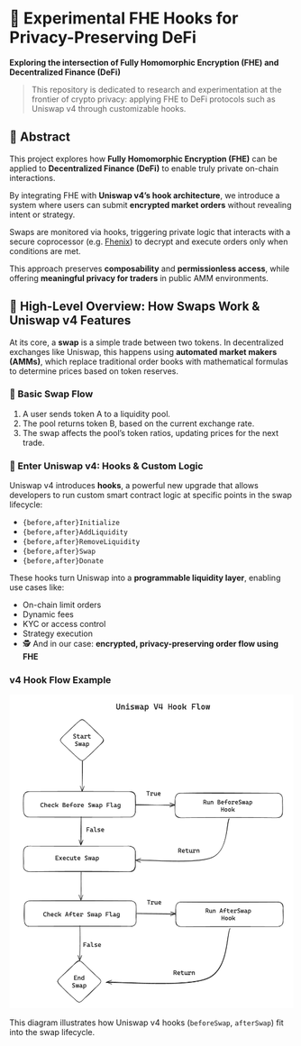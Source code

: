 # 🔐 Experimental FHE Hooks for Privacy-Preserving DeFi

**Exploring the intersection of Fully Homomorphic Encryption (FHE) and Decentralized Finance (DeFi)**

> This repository is dedicated to research and experimentation at the frontier of crypto privacy: applying FHE to DeFi protocols such as Uniswap v4 through customizable hooks.

## 🧪 Abstract

This project explores how **Fully Homomorphic Encryption (FHE)** can be applied to 
**Decentralized Finance (DeFi)** to enable truly private on-chain interactions.

By integrating FHE with **Uniswap v4’s hook architecture**, we introduce a system 
where users can submit **encrypted market orders** without revealing intent or strategy.

Swaps are monitored via hooks, triggering private logic that interacts with a secure 
coprocessor (e.g. [Fhenix](https://www.fhenix.io/)) to decrypt and execute orders 
only when conditions are met.

This approach preserves **composability** and **permissionless access**, while offering 
**meaningful privacy for traders** in public AMM environments.

## 🦄 High-Level Overview: How Swaps Work & Uniswap v4 Features

At its core, a **swap** is a simple trade between two tokens. In decentralized exchanges like Uniswap, this happens using **automated market makers (AMMs)**, which replace traditional order books with mathematical formulas to determine prices based on token reserves.

### 🔄 Basic Swap Flow

1. A user sends token A to a liquidity pool.
2. The pool returns token B, based on the current exchange rate.
3. The swap affects the pool’s token ratios, updating prices for the next trade.

### 🧱 Enter Uniswap v4: Hooks & Custom Logic

Uniswap v4 introduces **hooks**, a powerful new upgrade that allows developers to run custom smart contract logic at specific points in the swap lifecycle:

- `{before,after}Initialize`
- `{before,after}AddLiquidity`
- `{before,after}RemoveLiquidity`
- `{before,after}Swap`
- `{before,after}Donate`

These hooks turn Uniswap into a **programmable liquidity layer**, enabling use cases like:
- On-chain limit orders
- Dynamic fees
- KYC or access control
- Strategy execution
- 🕵️ And in our case: **encrypted, privacy-preserving order flow using FHE**

### v4 Hook Flow Example

<img src="assets/v4Hook.png" alt="Diagram showing Uniswap v4 hook flow with beforeSwap and afterSwap hooks">

This diagram illustrates how Uniswap v4 hooks (`beforeSwap`, `afterSwap`) fit into the swap lifecycle.

